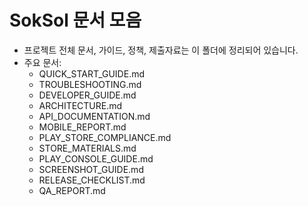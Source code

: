 # SokSol 문서 모음

- 프로젝트 전체 문서, 가이드, 정책, 제출자료는 이 폴더에 정리되어 있습니다.
- 주요 문서:
  - QUICK_START_GUIDE.md
  - TROUBLESHOOTING.md
  - DEVELOPER_GUIDE.md
  - ARCHITECTURE.md
  - API_DOCUMENTATION.md
  - MOBILE_REPORT.md
  - PLAY_STORE_COMPLIANCE.md
  - STORE_MATERIALS.md
  - PLAY_CONSOLE_GUIDE.md
  - SCREENSHOT_GUIDE.md
  - RELEASE_CHECKLIST.md
  - QA_REPORT.md
